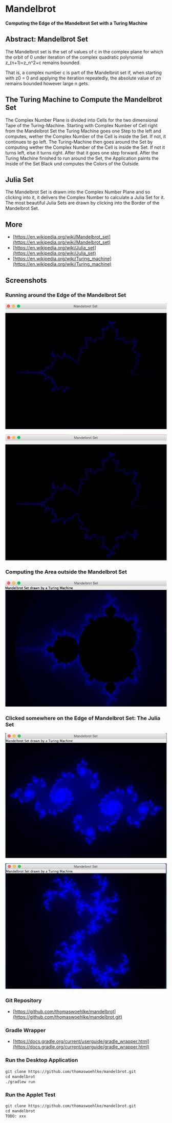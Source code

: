 # Mandelbrot

**Computing the Edge of the Mandelbrot Set with a Turing Machine**

## Abstract: Mandelbrot Set

The Mandelbrot set is the set of values of c in the complex plane for which the orbit of 0 
under iteration of the complex quadratic polynomial z_(n+1)=z_n^2+c remains bounded.

That is, a complex number c is part of the Mandelbrot set if, when starting with z0 = 0 
and applying the iteration repeatedly, the absolute value of zn remains bounded 
however large n gets. 

## The Turing Machine to Compute the Mandelbrot Set
The Complex Number Plane is divided into Cells for the two dimensional Tape of the Turing-Machine.
Starting with Complex Number of Cell right from the Mandelbrot Set the Turing Machine goes one Step to the left and computes, wether the Complex Number of the Cell is inside the Set. If not, it continues to go left.
The Turing-Machine then goes around the Set by computing wether the Complex Number of the Cell is inside the Set. If not it turns left, else it turns right. After that it goes one step forward.
After the Turing Machine finished to run around the Set, the Application paints the Inside of the Set Black und computes the Colors of the Outside.

## Julia Set
The Mandelbrot Set is drawn into the Complex Number Plane and so clicking into it, it delivers the Complex Number to calculate a Julia Set for it.
The most beautiful Julia Sets are drawn by clicking into the Border of the Mandelbrot Set.

## More
* [https://en.wikipedia.org/wiki/Mandelbrot_set](https://en.wikipedia.org/wiki/Mandelbrot_set)
* [https://en.wikipedia.org/wiki/Julia_set](https://en.wikipedia.org/wiki/Julia_set)
* [https://en.wikipedia.org/wiki/Turing_machine](https://en.wikipedia.org/wiki/Turing_machine)

## Screenshots

### Running around the Edge of the Mandelbrot Set

![Running around the Edge of the Mandelbrot Set](src/main/resources/img/screen01.png)

![Running around the Edge of the Mandelbrot Set](src/main/resources/img/screen02.png)

### Computing the Area outside the Mandelbrot Set

![Computing the Area outside the Mandelbrot Set](src/main/resources/img/screen03.png)

### Clicked somewhere on the Edge of Mandelbrot Set: The Julia Set

![Clicked somewhere on the Edge of Mandelbrot Set: The Julia Set](src/main/resources/img/julia01.png)

![Clicked on another Point on the Edge of Mandelbrot Set: The Julia Set](src/main/resources/img/julia02.png)


### Git Repository
* [https://github.com/thomaswoehlke/mandelbrot](https://github.com/thomaswoehlke/mandelbrot.git)


### Gradle Wrapper
* [https://docs.gradle.org/current/userguide/gradle_wrapper.html](https://docs.gradle.org/current/userguide/gradle_wrapper.html) 

### Run the Desktop Application
```
git clone https://github.com/thomaswoehlke/mandelbrot.git
cd mandelbrot
./gradlew run
```

### Run the Applet Test
```
git clone https://github.com/thomaswoehlke/mandelbrot.git
cd mandelbrot
TODO: xxx
```

